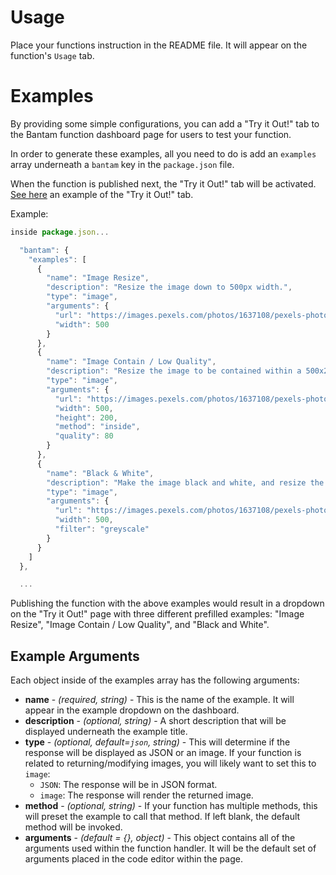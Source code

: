 # Usage

Place your functions instruction in the README file.  It will appear on the function's `Usage` tab. 


# Examples

By providing some simple configurations, you can add a "Try it Out!" tab to the Bantam function dashboard page for users to test your function.

In order to generate these examples, all you need to do is add an `examples` array underneath a `bantam` key in the `package.json` file.

When the function is published next, the "Try it Out!" tab will be activated. [See here](https://bantam.io/functions/@images/modification) an example of the "Try it Out!" tab.

Example:

```javascript
inside package.json...

  "bantam": {
    "examples": [
      {
        "name": "Image Resize",
        "description": "Resize the image down to 500px width.",
        "type": "image",
        "arguments": {
          "url": "https://images.pexels.com/photos/1637108/pexels-photo-1637108.jpeg",
          "width": 500
        }
      },
      {
        "name": "Image Contain / Low Quality",
        "description": "Resize the image to be contained within a 500x200px image. Also, reduce the quality of the image.",
        "type": "image",
        "arguments": {
          "url": "https://images.pexels.com/photos/1637108/pexels-photo-1637108.jpeg",
          "width": 500,
          "height": 200,
          "method": "inside",
          "quality": 80
        }
      },
      {
        "name": "Black & White",
        "description": "Make the image black and white, and resize the image down to 500px width.",
        "type": "image",
        "arguments": {
          "url": "https://images.pexels.com/photos/1637108/pexels-photo-1637108.jpeg",
          "width": 500,
          "filter": "greyscale"
        }
      }
    ]
  },

  ...
```

Publishing the function with the above examples would result in a dropdown on the "Try it Out!" page with three different prefilled examples: "Image Resize", "Image Contain / Low Quality", and "Black and White".

## Example Arguments

Each object inside of the examples array has the following arguments:

- **name** - _(required, string)_ - This is the name of the example. It will appear in the example dropdown on the dashboard.
- **description** - _(optional, string)_ - A short description that will be displayed underneath the example title.
- **type** - _(optional, default=`json`, string)_ - This will determine if the response will be displayed as JSON or an image. If your function is related to returning/modifying images, you will likely want to set this to `image`:
  - `JSON`: The response will be in JSON format.
  - `image`: The response will render the returned image.
- **method** - _(optional, string)_ - If your function has multiple methods, this will preset the example to call that method. If left blank, the default method will be invoked.
- **arguments** - _(default = {}, object)_ - This object contains all of the arguments used within the function handler. It will be the default set of arguments placed in the code editor within the page.
